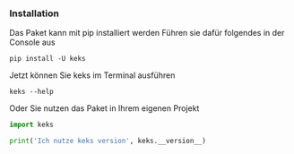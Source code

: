 [pip]: https://pip.pypa.io/en/stable/
[pypi]: https://pypi.org/project/keks
[website]: https://schokokeks.pages.dev


### Installation

Das Paket kann mit pip installiert werden
Führen sie dafür folgendes in der Console aus
```shell
pip install -U keks
```

Jetzt können Sie keks im Terminal ausführen
```shell
keks --help
```

Oder Sie nutzen das Paket in Ihrem eigenen Projekt
```python [project.py]
import keks

print('Ich nutze keks version', keks.__version__)
```